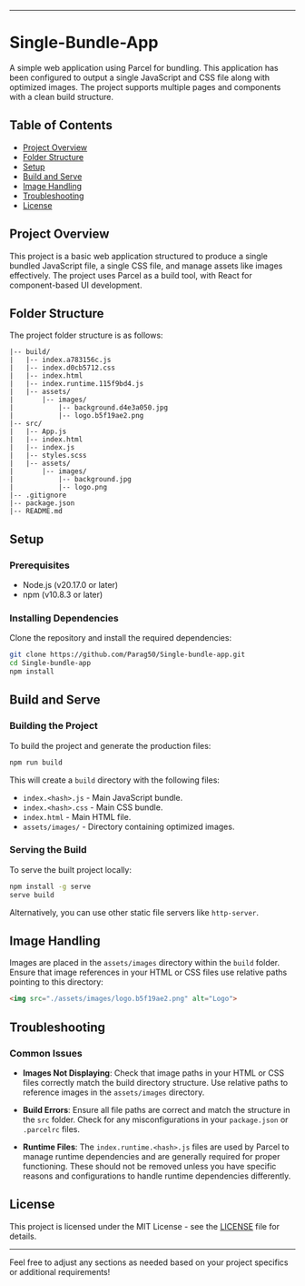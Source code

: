 
---

# Single-Bundle-App

A simple web application using Parcel for bundling. This application has been configured to output a single JavaScript and CSS file along with optimized images. The project supports multiple pages and components with a clean build structure.

## Table of Contents

- [Project Overview](#project-overview)
- [Folder Structure](#folder-structure)
- [Setup](#setup)
- [Build and Serve](#build-and-serve)
- [Image Handling](#image-handling)
- [Troubleshooting](#troubleshooting)
- [License](#license)

## Project Overview

This project is a basic web application structured to produce a single bundled JavaScript file, a single CSS file, and manage assets like images effectively. The project uses Parcel as a build tool, with React for component-based UI development.

## Folder Structure

The project folder structure is as follows:

```
|-- build/
|   |-- index.a783156c.js
|   |-- index.d0cb5712.css
|   |-- index.html
|   |-- index.runtime.115f9bd4.js
|   |-- assets/
|       |-- images/
|           |-- background.d4e3a050.jpg
|           |-- logo.b5f19ae2.png
|-- src/
|   |-- App.js
|   |-- index.html
|   |-- index.js
|   |-- styles.scss
|   |-- assets/
|       |-- images/
|           |-- background.jpg
|           |-- logo.png
|-- .gitignore
|-- package.json
|-- README.md
```

## Setup

### Prerequisites

- Node.js (v20.17.0 or later)
- npm (v10.8.3 or later)

### Installing Dependencies

Clone the repository and install the required dependencies:

```bash
git clone https://github.com/Parag50/Single-bundle-app.git
cd Single-bundle-app
npm install
```

## Build and Serve

### Building the Project

To build the project and generate the production files:

```bash
npm run build
```

This will create a `build` directory with the following files:
- `index.<hash>.js` - Main JavaScript bundle.
- `index.<hash>.css` - Main CSS bundle.
- `index.html` - Main HTML file.
- `assets/images/` - Directory containing optimized images.

### Serving the Build

To serve the built project locally:

```bash
npm install -g serve
serve build
```

Alternatively, you can use other static file servers like `http-server`.

## Image Handling

Images are placed in the `assets/images` directory within the `build` folder. Ensure that image references in your HTML or CSS files use relative paths pointing to this directory:

```html
<img src="./assets/images/logo.b5f19ae2.png" alt="Logo">
```

## Troubleshooting

### Common Issues

- **Images Not Displaying**: Check that image paths in your HTML or CSS files correctly match the build directory structure. Use relative paths to reference images in the `assets/images` directory.

- **Build Errors**: Ensure all file paths are correct and match the structure in the `src` folder. Check for any misconfigurations in your `package.json` or `.parcelrc` files.

- **Runtime Files**: The `index.runtime.<hash>.js` files are used by Parcel to manage runtime dependencies and are generally required for proper functioning. These should not be removed unless you have specific reasons and configurations to handle runtime dependencies differently.

## License

This project is licensed under the MIT License - see the [LICENSE](LICENSE) file for details.

---

Feel free to adjust any sections as needed based on your project specifics or additional requirements!